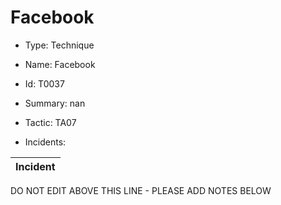 # Facebook

* Type: Technique

* Name: Facebook

* Id: T0037

* Summary: nan

* Tactic: TA07

* Incidents:

| Incident |
| --------- |


DO NOT EDIT ABOVE THIS LINE - PLEASE ADD NOTES BELOW